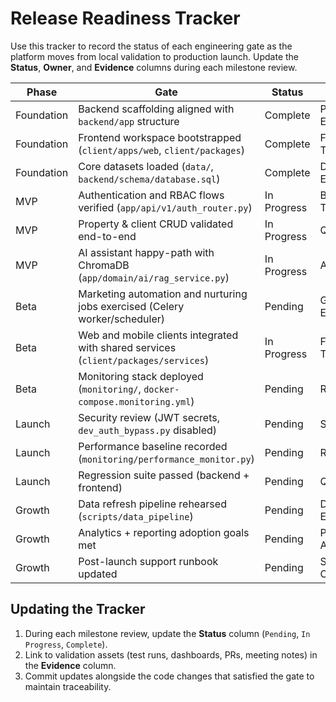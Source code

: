 ﻿# Release Readiness Tracker

Use this tracker to record the status of each engineering gate as the platform moves from local validation to production launch. Update the **Status**, **Owner**, and **Evidence** columns during each milestone review.

| Phase | Gate | Status | Owner | Evidence / Link |
| --- | --- | --- | --- | --- |
| Foundation | Backend scaffolding aligned with `backend/app` structure | Complete | Platform Engineering | `docs/handbook/backend.md` |
| Foundation | Frontend workspace bootstrapped (`client/apps/web`, `client/packages`) | Complete | Frontend Team | `docs/handbook/frontend.md` |
| Foundation | Core datasets loaded (`data/`, `backend/schema/database.sql`) | Complete | Data Engineering | `backend/schema/database.sql`, `scripts/setup_database.py` |
| MVP | Authentication and RBAC flows verified (`app/api/v1/auth_router.py`) | In Progress | Backend Team | Pending CI hardening |
| MVP | Property & client CRUD validated end-to-end | In Progress | QA | Playwright scenario backlog |
| MVP | AI assistant happy-path with ChromaDB (`app/domain/ai/rag_service.py`) | In Progress | AI Team | Smoke test coverage pending |
| Beta | Marketing automation and nurturing jobs exercised (Celery worker/scheduler) | Pending | Growth Engineering |  |
| Beta | Web and mobile clients integrated with shared services (`client/packages/services`) | In Progress | Frontend Team | Shared store alignment complete; add regression tests |
| Beta | Monitoring stack deployed (`monitoring/`, `docker-compose.monitoring.yml`) | Pending | Reliability |  |
| Launch | Security review (JWT secrets, `dev_auth_bypass.py` disabled) | Pending | Security |  |
| Launch | Performance baseline recorded (`monitoring/performance_monitor.py`) | Pending | Reliability |  |
| Launch | Regression suite passed (backend + frontend) | Pending | QA |  |
| Growth | Data refresh pipeline rehearsed (`scripts/data_pipeline`) | Pending | Data Engineering |  |
| Growth | Analytics + reporting adoption goals met | Pending | Product Analytics |  |
| Growth | Post-launch support runbook updated | Pending | Support Ops |  |

## Updating the Tracker
1. During each milestone review, update the **Status** column (`Pending`, `In Progress`, `Complete`).
2. Link to validation assets (test runs, dashboards, PRs, meeting notes) in the **Evidence** column.
3. Commit updates alongside the code changes that satisfied the gate to maintain traceability.
